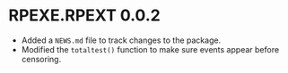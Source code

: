 # RPEXE.RPEXT 0.0.2

* Added a `NEWS.md` file to track changes to the package.
* Modified the `totaltest()` function to make sure events appear before censoring.